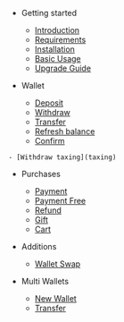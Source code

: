 - Getting started

    - [Introduction](README)
    - [Requirements](requirements)
    - [Installation](installation)
    - [Basic Usage](basic-usage)
    - [Upgrade Guide](upgrade-guide)

- Wallet

    - [Deposit](deposit)
    - [Withdraw](withdraw)
    - [Transfer](transfer)
    - [Refresh balance](refresh)
    - [Confirm](confirm)
<!--    - [Exchange](exchange)-->
    - [Withdraw taxing](taxing)

- Purchases

    - [Payment](payment)
    - [Payment Free](pay-free)
    - [Refund](refund)
    - [Gift](gift)
    - [Cart](cart)
    
- Additions

    - [Wallet Swap](laravel-wallet-swap)

- Multi Wallets

    - [New Wallet](new-wallet)
    - [Transfer](wallet-transfer)

<!--- Currencies-->

<!--    - [Rate Service](rate)-->
<!--    - [Create Wallet](rate-wallet)-->
<!--    - [Taxing](rate-taxing)-->
